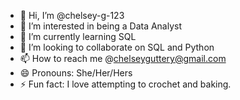 - 👋 Hi, I’m @chelsey-g-123
- 👀 I’m interested in being a Data Analyst
- 🌱 I’m currently learning SQL
- 💞️ I’m looking to collaborate on SQL and Python
- 📫 How to reach me @chelseyguttery@gmail.com
- 😄 Pronouns: She/Her/Hers
- ⚡ Fun fact: I love attempting to crochet and baking.

<!---
chelsey-g-123/chelsey-g-123 is a ✨ special ✨ repository because its `README.md` (this file) appears on your GitHub profile.
You can click the Preview link to take a look at your changes.
--->

